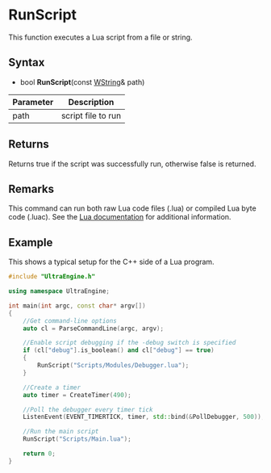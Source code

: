 # RunScript

This function executes a Lua script from a file or string.

## Syntax

- bool **RunScript**(const [WString](WString.md)& path)

| Parameter | Description |
|-----|-----|
| path | script file to run |

## Returns

Returns true if the script was successfully run, otherwise false is returned.

## Remarks

This command can run both raw Lua code files (.lua) or compiled Lua byte code (.luac). See the [Lua documentation](https://www.lua.org/manual/5.4/luac.html) for additional information.

## Example

This shows a typical setup for the C++ side of a Lua program.

```c++
#include "UltraEngine.h"

using namespace UltraEngine;

int main(int argc, const char* argv[])
{
    //Get command-line options
    auto cl = ParseCommandLine(argc, argv);

    //Enable script debugging if the -debug switch is specified
    if (cl["debug"].is_boolean() and cl["debug"] == true)
    {
        RunScript("Scripts/Modules/Debugger.lua");
    }

    //Create a timer
    auto timer = CreateTimer(490);

    //Poll the debugger every timer tick
    ListenEvent(EVENT_TIMERTICK, timer, std::bind(&PollDebugger, 500));

    //Run the main script
    RunScript("Scripts/Main.lua");

    return 0;
}
```
